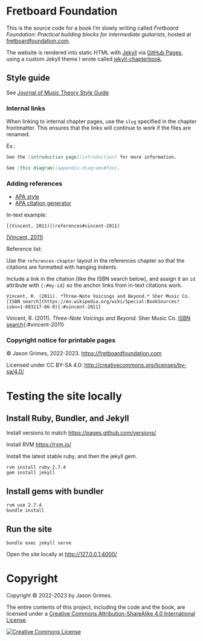 # Fretboard Foundation

This is the source code for a book I’m slowly writing called
_Fretboard Foundation: Practical building blocks for intermediate guitarists_, hosted at [fretboardfoundation.com](https://fretboardfoundation.com).

The website is rendered into static HTML with [Jekyll](https://jekyllrb.com/) via [GitHub Pages](https://pages.github.com/), 
using a custom Jekyll theme I wrote called 
[jekyll-chapterbook](https://github.com/jasongrimes/jekyll-chapterbook).

## Style guide

See [Journal of Music Theory Style Guide](https://www.dukeupress.edu/Assets/Downloads/JMT_sg.pdf)

### Internal links

When linking to internal chapter pages,
use the `slug` specified in the chapter frontmatter.
This ensures that the links will continue to work if the files are renamed.

Ex.:

```markdown
See the [introduction page](introduction) for more information.

See [this diagram](appendix-diagrams#foo).
```

### Adding references
 
* [APA style](https://www.scribbr.com/citing-sources/citation-styles/#apa)
* [APA citation generator](https://www.scribbr.com/apa-citation-generator/)

In-text example: 

```
[(Vincent, 2011)](references#vincent-2011)
```

[(Vincent, 2011)](references#vincent-2011)

Reference list:

Use the `references-chapter` layout in the references chapter so that the citations are formatted with hanging indents.

Include a link in the citation (like the ISBN search below), 
and assign it an `id` attribute with `{:#my-id}` so the anchor links from in-text citations work.

```
Vincent, R. (2011). *Three-Note Voicings and Beyond.* Sher Music Co.
[ISBN search](https://en.wikipedia.org/wiki/Special:BookSources?isbn=1-883217-66-0){:#vincent-2011}
```

Vincent, R. (2011). *Three-Note Voicings and Beyond.* Sher Music Co.
[ISBN search](https://en.wikipedia.org/wiki/Special:BookSources?isbn=1-883217-66-0){:#vincent-2011}

### Copyright notice for printable pages

&copy; Jason Grimes, 2022-2023. https://fretboardfoundation.com 

Licensed under CC BY-SA 4.0: http://creativecommons.org/licenses/by-sa/4.0/

# Testing the site locally

## Install Ruby, Bundler, and Jekyll

Install versions to match https://pages.github.com/versions/

Install RVM https://rvm.io/

Install the latest stable ruby, and then the jekyll gem.

    rvm install ruby-2.7.4
    gem install jekyll

## Install gems with bundler

    rvm use 2.7.4
    bundle install

## Run the site

    bundle exec jekyll serve

Open the site locally at http://127.0.0.1:4000/ 

# Copyright

Copyright &copy; 2022-2023 by Jason Grimes.

The entire contents of this project, including the code and the book,
are licensed under a <a rel="license" href="http://creativecommons.org/licenses/by-sa/4.0/" target="_blank">Creative Commons Attribution-ShareAlike 4.0 International License</a>.

<a rel="license" href="http://creativecommons.org/licenses/by-sa/4.0/" target="_blank"><img alt="Creative Commons License" style="border-width:0" src="https://i.creativecommons.org/l/by-sa/4.0/88x31.png" /></a>
